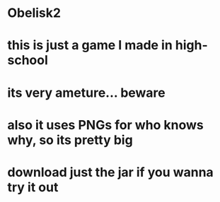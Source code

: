 # Obelisk2
# this is just a game I made in high-school
# its very ameture... beware
# also it uses PNGs for who knows why, so its pretty big
# download just the jar if you wanna try it out

